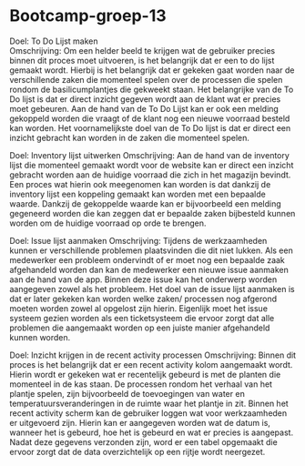 # Bootcamp-groep-13
Doel: 
To Do Lijst maken		
Omschrijving: 
Om een helder beeld te krijgen wat de gebruiker precies binnen dit proces moet uitvoeren, is het belangrijk dat er een to do lijst gemaakt wordt. Hierbij is het belangrijk dat er gekeken gaat worden naar de verschillende zaken die momenteel spelen over de processen die spelen rondom de basilicumplantjes die gekweekt staan. Het belangrijke van de To Do lijst is dat er direct inzicht gegeven wordt aan de klant wat er precies moet gebeuren. Aan de hand van de To Do Lijst kan er ook een melding gekoppeld worden die vraagt of de klant nog een nieuwe voorraad besteld kan worden. Het voornamelijkste doel van de To Do lijst is dat er direct een inzicht gebracht kan worden in de zaken die momenteel spelen. 

Doel: 
Inventory lijst uitwerken 
Omschrijving: 
Aan de hand van de inventory lijst die momenteel gemaakt wordt voor de website kan er direct een inzicht gebracht worden aan de huidige voorraad die zich in het magazijn bevindt. Een proces wat hierin ook meegenomen kan worden is dat dankzij de inventory lijst een koppeling gemaakt kan worden met een bepaalde waarde. Dankzij de gekoppelde waarde kan er bijvoorbeeld een melding gegeneerd worden die kan zeggen dat er bepaalde zaken bijbesteld kunnen worden om de huidige voorraad op orde te brengen. 

Doel: 
Issue lijst aanmaken 
Omschrijving: 
Tijdens de werkzaamheden kunnen er verschillende problemen plaatsvinden die dit niet lukken. Als een medewerker een probleem ondervindt of er moet nog een bepaalde zaak afgehandeld worden dan kan de medewerker een nieuwe issue aanmaken aan de hand van de app. Binnen deze issue kan het onderwerp worden aangegeven zowel als het probleem. Het doel van de issue lijst aanmaken is dat er later gekeken kan worden welke zaken/ processen nog afgerond moeten worden zowel al opgelost zijn hierin. Eigenlijk moet het issue systeem gezien worden als een ticketsysteem die ervoor zorgt dat alle problemen die aangemaakt worden op een juiste manier afgehandeld kunnen worden. 



Doel:
Inzicht krijgen in de recent activity processen 
Omschrijving:
Binnen dit proces is het belangrijk dat er een recent activity kolom aangemaakt wordt. Hierin wordt er gekeken wat er recentelijk gebeurd is met de planten die momenteel in de kas staan. De processen rondom het verhaal van het plantje spelen, zijn bijvoorbeeld de toevoegingen van water en temperatuursveranderingen in de ruimte waar het plantje in zit. Binnen het recent activity scherm kan de gebruiker loggen wat voor werkzaamheden er uitgevoerd zijn. Hierin kan er aangegeven worden wat de datum is, wanneer het is gebeurd, hoe het is gebeurd en wat er precies is aangepast. Nadat deze gegevens verzonden zijn, word er een tabel opgemaakt die ervoor zorgt dat de data overzichtelijk op een rijtje wordt neergezet. 

